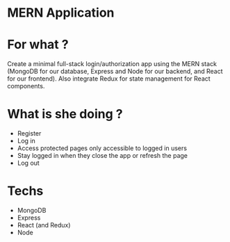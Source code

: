 # MERN Application

# For what ?
Create a minimal full-stack login/authorization app using the MERN stack (MongoDB for our database, Express and Node for our backend, and React for our frontend). Also integrate Redux for state management for React components.

# What is she doing ?
- Register
- Log in
- Access protected pages only accessible to logged in users
- Stay logged in when they close the app or refresh the page
- Log out

# Techs
- MongoDB
- Express
- React (and Redux)
- Node
